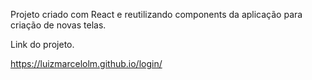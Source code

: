 Projeto criado com React e reutilizando components da aplicação para criação de novas telas.

Link do projeto.

https://luizmarcelolm.github.io/login/
